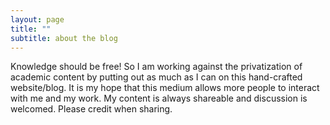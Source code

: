 ```yaml
---
layout: page
title: ""
subtitle: about the blog
---
```


Knowledge should be free! So I am working against the privatization of academic content by putting out as much as I can on this hand-crafted website/blog. It is my hope that this medium allows more people to interact with me and my work. My content is always shareable and discussion is welcomed. Please credit when sharing.
